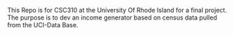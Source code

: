 This Repo is for CSC310 at the University Of Rhode Island for a final project. The purpose is to dev an income generator based on census data pulled from the UCI-Data Base. 
